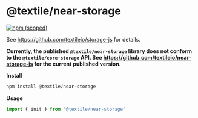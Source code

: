 # @textile/near-storage

[![npm (scoped)](https://img.shields.io/npm/v/@textile/near-storage.svg)](https://www.npmjs.com/package/@textile/near-storage)

See https://github.com/textileio/storage-js for details.

**Currently, the published `@textile/near-storage` library does not conform to the `@textile/core-storage` API. See https://github.com/textileio/near-storage-js for the current published version.**

**Install**

```bash
npm install @textile/near-storage
```

**Usage**

```js
import { init } from '@textile/near-storage'
```
